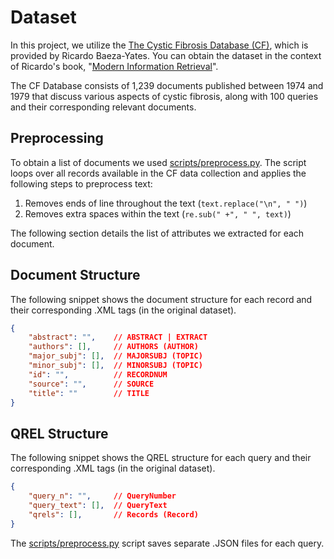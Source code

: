 # Dataset

In this project, we utilize the [The Cystic Fibrosis Database (CF)](https://users.dcc.uchile.cl/~rbaeza/mir2ed/ref.php.html), which is provided by Ricardo Baeza-Yates. You can obtain the dataset in the context of Ricardo's book, "[Modern Information Retrieval](https://users.dcc.uchile.cl/~rbaeza/mir2ed/home.php.html)".

The CF Database consists of 1,239 documents published between 1974 and 1979 that discuss various aspects of cystic fibrosis, along with 100 queries and their corresponding relevant documents.

## Preprocessing

To obtain a list of documents we used [scripts/preprocess.py](../scripts/preprocess.py).
The script loops over all records available in the CF data collection and applies the following steps to preprocess text:

1. Removes ends of line throughout the text (`text.replace("\n", " ")`)
2. Removes extra spaces within the text (`re.sub(" +", " ", text)`)

The following section details the list of attributes we extracted for each document.

## Document Structure

The following snippet shows the document structure for each record and their corresponding .XML tags (in the original dataset).

```json
{
    "abstract": "",    // ABSTRACT | EXTRACT
    "authors": [],     // AUTHORS (AUTHOR)
    "major_subj": [],  // MAJORSUBJ (TOPIC)
    "minor_subj": [],  // MINORSUBJ (TOPIC)
    "id": "",          // RECORDNUM
    "source": "",      // SOURCE
    "title": ""        // TITLE
}
```

## QREL Structure

The following snippet shows the QREL structure for each query and their corresponding .XML tags (in the original dataset).

```json
{
    "query_n": "",     // QueryNumber
    "query_text": [],  // QueryText
    "qrels": [],       // Records (Record)
}
```

The [scripts/preprocess.py](../scripts/preprocess.py) script saves separate .JSON files for each query.


